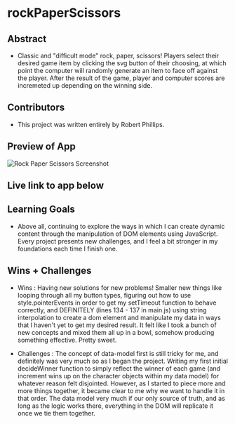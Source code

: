 # rockPaperScissors

## Abstract
- Classic and "difficult mode" rock, paper, scissors! Players select their desired game item by clicking the svg button of their choosing, at which point the computer will randomly generate an item to face off against the player. After the result of the game, player and computer scores are incremeted up depending on the winning side.

## Contributors
- This project was written entirely by Robert Phillips.

## Preview of App
![Rock Paper Scissors Screenshot](<Screenshot 2024-06-10 at 4.34.59 PM.png>)

## Live link to app below

## Learning Goals
- Above all, continuing to explore the ways in which I can create dynamic content through the manipulation of DOM elements using JavaScript. Every project presents new challenges, and I feel a bit stronger in my foundations each time I finish one.

## Wins + Challenges
- Wins : Having new solutions for new problems! Smaller new things like looping through all my button types, figuring out how to use style.pointerEvents in order to get my setTimeout function to behave correctly, and DEFINITELY (lines 134 - 137 in main.js) using string interpolation to create a dom element and manipulate my data in ways that I haven't yet to get my desired result. It felt like I took a bunch of new concepts and mixed them all up in a bowl, somehow producing something effective. Pretty sweet.

- Challenges : The concept of data-model first is still tricky for me, and definitely was very much so as I began the project. Writing my first initial decideWinner function to simply reflect the winner of each game (and increment wins up on the character objects within my data model) for whatever reason felt disjointed. However, as I started to piece more and more things together, it became clear to me why we want to handle it in that order. The data model very much if our only source of truth, and as long as the logic works there, everything in the DOM will replicate it once we tie them together.

